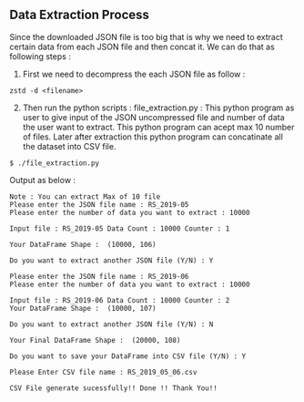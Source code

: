 ## Data Extraction Process 

Since the downloaded JSON file is too big that is why we need to extract certain data from each JSON file and then concat it. We can do that as following steps :

1. First we need to decompress the each JSON file as follow : 
```
zstd -d <filename>
```

2. Then run the python scripts : file_extraction.py : This python program as user to give input of the JSON uncompressed file and number of data the user want to extract. This python program can acept max 10 number of files. Later after extraction this python program can concatinate all the dataset into CSV file.

```$ ./file_extraction.py```

Output as below :

```
Note : You can extract Max of 10 file
Please enter the JSON file name : RS_2019-05
Please enter the number of data you want to extract : 10000

Input file : RS_2019-05 Data Count : 10000 Counter : 1

Your DataFrame Shape :  (10000, 106)

Do you want to extract another JSON file (Y/N) : Y

Please enter the JSON file name : RS_2019-06
Please enter the number of data you want to extract : 10000

Input file : RS_2019-06 Data Count : 10000 Counter : 2
Your DataFrame Shape :  (10000, 107)

Do you want to extract another JSON file (Y/N) : N

Your Final DataFrame Shape :  (20000, 108)

Do you want to save your DataFrame into CSV file (Y/N) : Y

Please Enter CSV file name : RS_2019_05_06.csv

CSV File generate sucessfully!! Done !! Thank You!!

```
